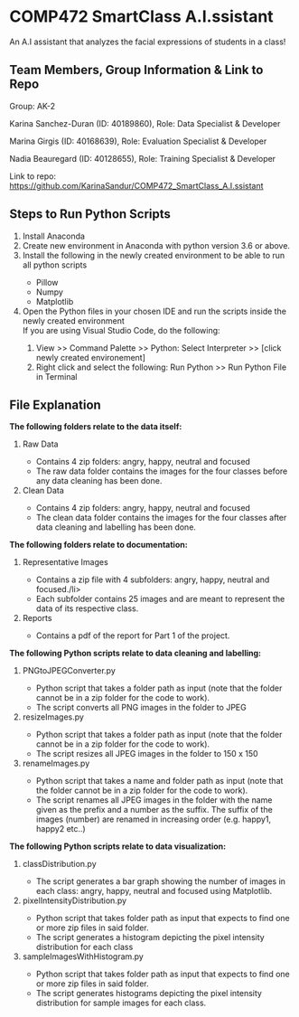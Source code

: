# COMP472 SmartClass A.I.ssistant
An A.I assistant that analyzes the facial expressions of students in a class!

## Team Members, Group Information & Link to Repo

Group: AK-2

Karina Sanchez-Duran (ID: 40189860), Role: Data Specialist & Developer

Marina Girgis (ID: 40168639), Role: Evaluation Specialist & Developer

Nadia Beauregard (ID: 40128655), Role: Training Specialist & Developer

Link to repo: https://github.com/KarinaSandur/COMP472_SmartClass_A.I.ssistant

## Steps to Run Python Scripts

<ol type="1">
  <li>Install Anaconda</li>
  <li>Create new environment in Anaconda with python version 3.6 or above.</li>
  <li>Install the following in the newly created environment to be able to run all python scripts</li>
    <ul>
      <li>Pillow</li>
      <li>Numpy</li>
      <li>Matplotlib</li>
    </ul>
  <li>Open the Python files in your chosen IDE and run the scripts inside the newly created environment</li>
  If you are using Visual Studio Code, do the following:
    <ol>
      <li>View >> Command Palette >> Python: Select Interpreter >> [click newly created environement] </li>
      <li>Right click and select the following: Run Python >> Run Python File in Terminal</li>
    </ol>
  
</ol>

## File Explanation

<strong>The following folders relate to the data itself:</strong>

<ol type="1">
  <li>Raw Data</li>
  <ul>
    <li>Contains 4 zip folders: angry, happy, neutral and focused</li>
    <li>The raw data folder contains the images for the four classes before any data cleaning has been done.</li>
  </ul>
  
  <li>Clean Data</li>
  <ul>
    <li>Contains 4 zip folders: angry, happy, neutral and focused</li>
    <li>The clean data folder contains the images for the four classes after data cleaning and labelling has been done.</li>
  </ul>
</ol>

<strong>The following folders relate to documentation:</strong>
<ol type="1">
  <li>Representative Images</li>
  <ul>
    <li>Contains a zip file with 4 subfolders: angry, happy, neutral and focused./li>
    <li>Each subfolder contains 25 images and are meant to represent the data of its respective class.</li>
  </ul>
  
  <li>Reports</li>
  <ul>
    <li>Contains a pdf of the report for Part 1 of the project.</li>
  </ul>
</ol>

<strong>The following Python scripts relate to data cleaning and labelling:</strong>

<ol type="1">
  <li>PNGtoJPEGConverter.py</li>
  <ul>
    <li>Python script that takes a folder path as input (note that the folder cannot be in a zip folder for the code to work).</li>
    <li>The script converts all PNG images in the folder to JPEG</li>
  </ul>
  
  <li>resizeImages.py</li>
  <ul>
    <li>Python script that takes a folder path as input (note that the folder cannot be in a zip folder for the code to work).</li>
    <li>The script resizes all JPEG images in the folder to 150 x 150</li>
  </ul>

  <li>renameImages.py</li>
  <ul>
    <li>Python script that takes a name and folder path as input (note that the folder cannot be in a zip folder for the code to work).</li>
    <li>The script renames all JPEG images in the folder with the name given as the prefix and a number as the suffix. The suffix of the images (number) are renamed in increasing order (e.g. happy1, happy2 etc..)</li>
    
  </ul>
</ol>

<strong>The following Python scripts relate to data visualization:</strong>

<ol type="1">
  <li>classDistribution.py</li>
  <ul>
    <li>The script generates a bar graph showing the number of images in each class: angry, happy, neutral and focused using Matplotlib.</li>
  </ul>
  
  <li>pixelIntensityDistribution.py</li>
  <ul>
    <li>Python script that takes folder path as input that expects to find one or more zip files in said folder.</li>
    <li>The script generates a histogram depicting the pixel intensity distribution for each class</li>
  </ul>

  <li>sampleImagesWithHistogram.py</li>
  <ul>
    <li>Python script that takes folder path as input that expects to find one or more zip files in said folder.</li>
    <li>The script generates histograms depicting the pixel intensity distribution for sample images for each class.</li>
  </ul>
  
</ol>

